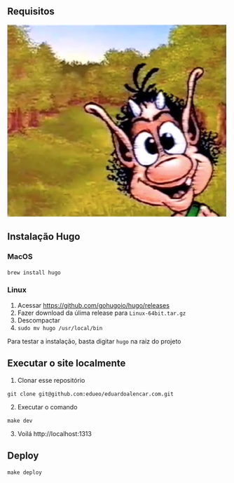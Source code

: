 ## Requisitos

![Hugo](hugo.jpg)

## Instalação Hugo

### MacOS

`brew install hugo`

### Linux

1. Acessar https://github.com/gohugoio/hugo/releases
2. Fazer download da úlima release para `Linux-64bit.tar.gz`
3. Descompactar
4. `sudo mv hugo /usr/local/bin`

Para testar a instalação, basta digitar `hugo` na raiz do projeto

## Executar o site localmente

1. Clonar esse repositório
```
git clone git@github.com:edueo/eduardoalencar.com.git
```

2. Executar o comando
```
make dev
```

3. Voilá
http://localhost:1313

## Deploy

```
make deploy
```
